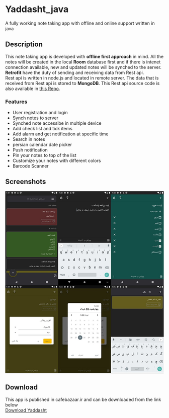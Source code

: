 # Yaddasht_java
 A fully working note taking app with offline and online support written in java

## Description 
This note taking app is developed with **offline first approach** in mind. All the notes will be created in the local **Room** database first and if there is intenet connection available, new and updated notes will be synched to the server.  
**Retrofit** have the duty of sending and receiving data from Rest api.  
Rest api is written in node.js and located in remote server. The data that is received from Rest api is stored to **MongoDB**. This Rest api source code is also available in [this Repo](www.google.com "Yaddasht Rest api").

### Features
- User registration and login
- Synch notes to server
- Synched note accessibe in multiple device
- Add check list and tick items
- Add alarm and get notification at specific time
- Search in notes
- persian calendar date picker
- Push notification 
- Pin your notes to top of the list
- Customize your notes with different colors
- Barcode Scanner

## Screenshots

<img src="/image.jpg"/>

## Download
This app is published in cafebazaar.ir and can be downloaded from the link below  
    [Download Yaddasht](https://cafebazaar.ir/app/ir.yaddasht.yaddasht)
